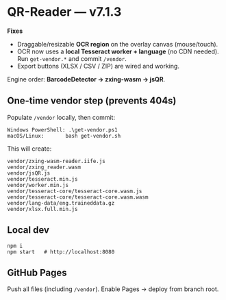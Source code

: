 # QR-Reader — v7.1.3

**Fixes**
- Draggable/resizable **OCR region** on the overlay canvas (mouse/touch).
- OCR now uses a **local Tesseract worker + language** (no CDN needed). Run `get-vendor.*` and commit `/vendor`.
- Export buttons (XLSX / CSV / ZIP) are wired and working.

Engine order: **BarcodeDetector → zxing-wasm → jsQR**.

## One-time vendor step (prevents 404s)
Populate `/vendor` locally, then commit:
```
Windows PowerShell: .\get-vendor.ps1
macOS/Linux:       bash get-vendor.sh
```
This will create:
```
vendor/zxing-wasm-reader.iife.js
vendor/zxing_reader.wasm
vendor/jsQR.js
vendor/tesseract.min.js
vendor/worker.min.js
vendor/tesseract-core/tesseract-core.wasm.js
vendor/tesseract-core/tesseract-core.wasm.wasm
vendor/lang-data/eng.traineddata.gz
vendor/xlsx.full.min.js
```

## Local dev
```
npm i
npm start   # http://localhost:8080
```

## GitHub Pages
Push all files (including `/vendor`). Enable Pages → deploy from branch root.
